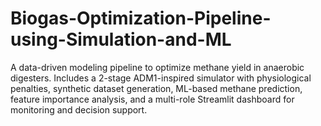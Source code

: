 # Biogas-Optimization-Pipeline-using-Simulation-and-ML
A data-driven modeling pipeline to optimize methane yield in anaerobic digesters. Includes a 2-stage ADM1-inspired simulator with physiological penalties, synthetic dataset generation, ML-based methane prediction, feature importance analysis, and a multi-role Streamlit dashboard for monitoring and decision support.
